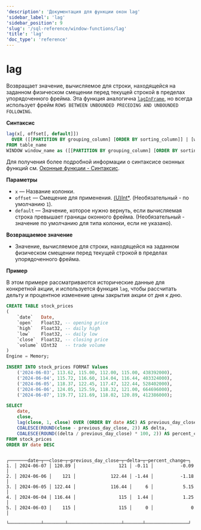 ```yaml
---
'description': 'Документация для функции окон lag'
'sidebar_label': 'lag'
'sidebar_position': 9
'slug': '/sql-reference/window-functions/lag'
'title': 'lag'
'doc_type': 'reference'
---
```

# lag

Возвращает значение, вычисляемое для строки, находящейся на заданном физическом смещении перед текущей строкой в пределах упорядоченного фрейма. Эта функция аналогична [`lagInFrame`](./lagInFrame.md), но всегда использует фрейм `ROWS BETWEEN UNBOUNDED PRECEDING AND UNBOUNDED FOLLOWING`.

**Синтаксис**

```sql
lag(x[, offset[, default]])
  OVER ([[PARTITION BY grouping_column] [ORDER BY sorting_column]] | [window_name])
FROM table_name
WINDOW window_name as ([[PARTITION BY grouping_column] [ORDER BY sorting_column])
```

Для получения более подробной информации о синтаксисе оконных функций см. [Оконные функции - Синтаксис](./index.md/#syntax).

**Параметры**

- `x` — Название колонки.
- `offset` — Смещение для применения. [(U)Int*](../data-types/int-uint.md). (Необязательный - по умолчанию `1`).
- `default` — Значение, которое нужно вернуть, если вычисляемая строка превышает границы оконного фрейма. (Необязательный - значение по умолчанию для типа колонки, если не указано).

**Возвращаемое значение**

- Значение, вычисляемое для строки, находящейся на заданном физическом смещении перед текущей строкой в пределах упорядоченного фрейма.

**Пример**

В этом примере рассматриваются исторические данные для конкретной акции, и используется функция `lag`, чтобы рассчитать дельту и процентное изменение цены закрытия акции от дня к дню.

```sql title="Query"
CREATE TABLE stock_prices
(
    `date`   Date,
    `open`   Float32, -- opening price
    `high`   Float32, -- daily high
    `low`    Float32, -- daily low
    `close`  Float32, -- closing price
    `volume` UInt32   -- trade volume
)
Engine = Memory;

INSERT INTO stock_prices FORMAT Values
    ('2024-06-03', 113.62, 115.00, 112.00, 115.00, 438392000),
    ('2024-06-04', 115.72, 116.60, 114.04, 116.44, 403324000),
    ('2024-06-05', 118.37, 122.45, 117.47, 122.44, 528402000),
    ('2024-06-06', 124.05, 125.59, 118.32, 121.00, 664696000),
    ('2024-06-07', 119.77, 121.69, 118.02, 120.89, 412386000);
```

```sql title="Query"
SELECT
    date,
    close,
    lag(close, 1, close) OVER (ORDER BY date ASC) AS previous_day_close,
    COALESCE(ROUND(close - previous_day_close, 2)) AS delta,
    COALESCE(ROUND((delta / previous_day_close) * 100, 2)) AS percent_change
FROM stock_prices
ORDER BY date DESC
```

```response title="Response"
   ┌───────date─┬──close─┬─previous_day_close─┬─delta─┬─percent_change─┐
1. │ 2024-06-07 │ 120.89 │                121 │ -0.11 │          -0.09 │
2. │ 2024-06-06 │    121 │             122.44 │ -1.44 │          -1.18 │
3. │ 2024-06-05 │ 122.44 │             116.44 │     6 │           5.15 │
4. │ 2024-06-04 │ 116.44 │                115 │  1.44 │           1.25 │
5. │ 2024-06-03 │    115 │                115 │     0 │              0 │
   └────────────┴────────┴────────────────────┴───────┴────────────────┘
```